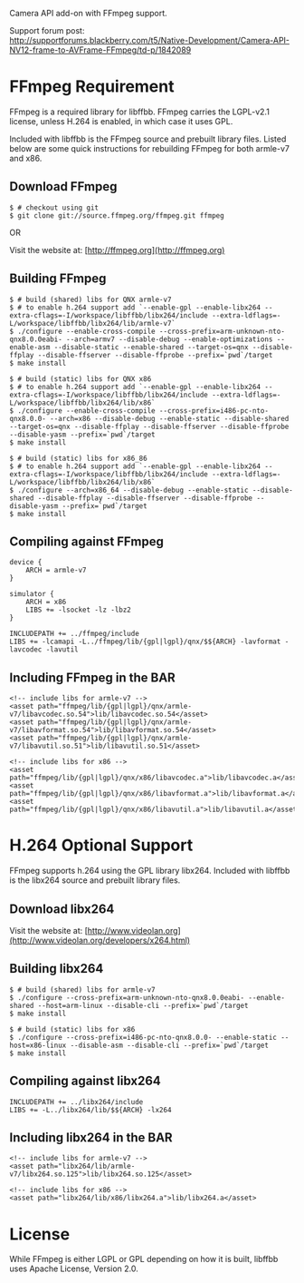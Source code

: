 Camera API add-on with FFmpeg support.

Support forum post:  
http://supportforums.blackberry.com/t5/Native-Development/Camera-API-NV12-frame-to-AVFrame-FFmpeg/td-p/1842089

# FFmpeg Requirement

FFmpeg is a required library for libffbb. FFmpeg carries the LGPL-v2.1 license, unless H.264 is enabled, in which case it uses GPL.

Included with libffbb is the FFmpeg source and prebuilt library files. Listed below are some quick instructions for rebuilding FFmpeg for both armle-v7 and x86.

## Download FFmpeg

	$ # checkout using git
	$ git clone git://source.ffmpeg.org/ffmpeg.git ffmpeg

OR

Visit the website at: [http://ffmpeg.org](http://ffmpeg.org)

## Building FFmpeg

	$ # build (shared) libs for QNX armle-v7
	$ # to enable h.264 support add `--enable-gpl --enable-libx264 --extra-cflags=-I/workspace/libffbb/libx264/include --extra-ldflags=-L/workspace/libffbb/libx264/lib/armle-v7`
	$ ./configure --enable-cross-compile --cross-prefix=arm-unknown-nto-qnx8.0.0eabi- --arch=armv7 --disable-debug --enable-optimizations --enable-asm --disable-static --enable-shared --target-os=qnx --disable-ffplay --disable-ffserver --disable-ffprobe --prefix=`pwd`/target  
	$ make install

	$ # build (static) libs for QNX x86
	$ # to enable h.264 support add `--enable-gpl --enable-libx264 --extra-cflags=-I/workspace/libffbb/libx264/include --extra-ldflags=-L/workspace/libffbb/libx264/lib/x86`
	$ ./configure --enable-cross-compile --cross-prefix=i486-pc-nto-qnx8.0.0- --arch=x86 --disable-debug --enable-static --disable-shared --target-os=qnx --disable-ffplay --disable-ffserver --disable-ffprobe --disable-yasm --prefix=`pwd`/target  
	$ make install
	
	$ # build (static) libs for x86_86
	$ # to enable h.264 support add `--enable-gpl --enable-libx264 --extra-cflags=-I/workspace/libffbb/libx264/include --extra-ldflags=-L/workspace/libffbb/libx264/lib/x86`
	$ ./configure --arch=x86_64 --disable-debug --enable-static --disable-shared --disable-ffplay --disable-ffserver --disable-ffprobe --disable-yasm --prefix=`pwd`/target
	$ make install

## Compiling against FFmpeg

	device {
		ARCH = armle-v7
	}
	
	simulator {
		ARCH = x86
		LIBS += -lsocket -lz -lbz2
	}
	
	INCLUDEPATH += ../ffmpeg/include
	LIBS += -lcamapi -L../ffmpeg/lib/{gpl|lgpl}/qnx/$${ARCH} -lavformat -lavcodec -lavutil

## Including FFmpeg in the BAR

	<!-- include libs for armle-v7 -->
	<asset path="ffmpeg/lib/{gpl|lgpl}/qnx/armle-v7/libavcodec.so.54">lib/libavcodec.so.54</asset>
	<asset path="ffmpeg/lib/{gpl|lgpl}/qnx/armle-v7/libavformat.so.54">lib/libavformat.so.54</asset>
	<asset path="ffmpeg/lib/{gpl|lgpl}/qnx/armle-v7/libavutil.so.51">lib/libavutil.so.51</asset>
	
	<!-- include libs for x86 -->
	<asset path="ffmpeg/lib/{gpl|lgpl}/qnx/x86/libavcodec.a">lib/libavcodec.a</asset>
	<asset path="ffmpeg/lib/{gpl|lgpl}/qnx/x86/libavformat.a">lib/libavformat.a</asset>
	<asset path="ffmpeg/lib/{gpl|lgpl}/qnx/x86/libavutil.a">lib/libavutil.a</asset>

# H.264 Optional Support

FFmpeg supports h.264 using the GPL library libx264. Included with libffbb is the libx264 source and prebuilt library files.

## Download libx264

Visit the website at: [http://www.videolan.org](http://www.videolan.org/developers/x264.html)

## Building libx264

	$ # build (shared) libs for armle-v7
	$ ./configure --cross-prefix=arm-unknown-nto-qnx8.0.0eabi- --enable-shared --host=arm-linux --disable-cli --prefix=`pwd`/target
	$ make install

	$ # build (static) libs for x86
	$ ./configure --cross-prefix=i486-pc-nto-qnx8.0.0- --enable-static --host=x86-linux --disable-asm --disable-cli --prefix=`pwd`/target
	$ make install

## Compiling against libx264

	INCLUDEPATH += ../libx264/include
	LIBS += -L../libx264/lib/$${ARCH} -lx264

## Including libx264 in the BAR

	<!-- include libs for armle-v7 -->
	<asset path="libx264/lib/armle-v7/libx264.so.125">lib/libx264.so.125</asset>
	
	<!-- include libs for x86 -->
	<asset path="libx264/lib/x86/libx264.a">lib/libx264.a</asset>

# License

While FFmpeg is either LGPL or GPL depending on how it is built, libffbb uses Apache License, Version 2.0.